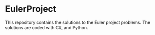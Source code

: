 # EulerProject
This repository contains the solutions to the Euler project problems.
The solutions are coded with C#, and Python.

